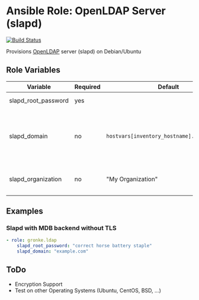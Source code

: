 Ansible Role: OpenLDAP Server (slapd)
=====================================

[![Build Status](https://travis-ci.org/yatesr/ansible-openldap.svg?branch=master)](https://travis-ci.org/yatesr/ansible-openldap)

Provisions [OpenLDAP](https://www.openldap.org/) server (slapd) on Debian/Ubuntu

Role Variables
--------------
| Variable              | Required | Default                                     | Description                                                                 |
| --------------------- | -------- | ------------------------------------------- | --------------------------------------------------------------------------- |
| slapd_root_password   | yes      |                                             | Administrator Password                                                      |
| slapd_domain          | no       | `hostvars[inventory_hostname].ansible_fqdn` | The DNS domain name is used to construct the base DN of the LDAP directory. |
| slapd_organization    | no       | "My Organization"                           | Title of the organization used as base DN                                   |

Examples
--------

### Slapd with MDB backend without TLS
```yaml
- role: gronke.ldap
    slapd_root_password: "correct horse battery staple"
    slapd_domain: "example.com"
```

ToDo
----

- Encryption Support
- Test on other Operating Systems (Ubuntu, CentOS, BSD, ...)
